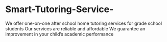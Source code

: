 # Smart-Tutoring-Service-
We offer one-on-one after school home tutoring services for grade school students Our services are reliable and affordable  We guarantee an improvement in your child’s academic performance
